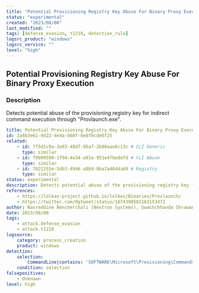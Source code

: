 ```yaml
---
title: "Potential Provisioning Registry Key Abuse For Binary Proxy Execution"
status: "experimental"
created: "2023/08/08"
last_modified: ""
tags: [defense_evasion, t1218, detection_rule]
logsrc_product: "windows"
logsrc_service: ""
level: "high"
---
```


## Potential Provisioning Registry Key Abuse For Binary Proxy Execution

### Description

Detects potential abuse of the provisioning registry key for indirect command execution through "Provlaunch.exe".

```yml
title: Potential Provisioning Registry Key Abuse For Binary Proxy Execution
id: 2a4b3e61-9d22-4e4a-b60f-6e8f0cde6f25
related:
    - id: 7f5d1c9a-3e83-48df-95a7-2b98aae6c13c # CLI Generic
      type: similar
    - id: f9999590-1f94-4a34-a91e-951e47bedefd # CLI Abuse
      type: similar
    - id: 7021255e-5db3-4946-a8b9-0ba7a4644a69 # Registry
      type: similar
status: experimental
description: Detects potential abuse of the provisioning registry key for indirect command execution through "Provlaunch.exe".
references:
    - https://lolbas-project.github.io/lolbas/Binaries/Provlaunch/
    - https://twitter.com/0gtweet/status/1674399582162153472
author: Nasreddine Bencherchali (Nextron Systems), Swachchhanda Shrawan Poudel
date: 2023/08/08
tags:
    - attack.defense_evasion
    - attack.t1218
logsource:
    category: process_creation
    product: windows
detection:
    selection:
        CommandLine|contains: 'SOFTWARE\Microsoft\Provisioning\Commands\'
    condition: selection
falsepositives:
    - Unknown
level: high

```

